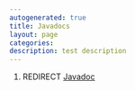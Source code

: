 ```yaml
---
autogenerated: true
title: Javadocs
layout: page
categories: 
description: test description
---
```


1.  REDIRECT [Javadoc](Javadoc)
